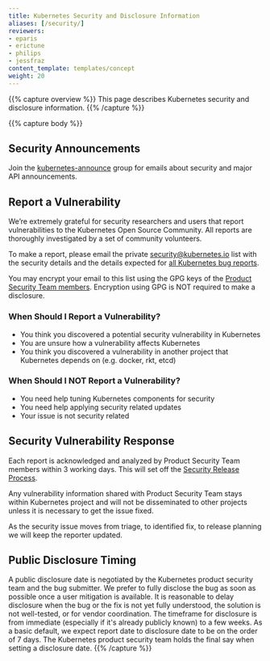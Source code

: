 ```yaml
---
title: Kubernetes Security and Disclosure Information
aliases: [/security/]
reviewers:
- eparis
- erictune
- philips
- jessfraz
content_template: templates/concept
weight: 20
---
```


{{% capture overview %}}
This page describes Kubernetes security and disclosure information.
{{% /capture %}}

{{% capture body %}}
## Security Announcements

Join the [kubernetes-announce](https://groups.google.com/forum/#!forum/kubernetes-announce) group for emails about security and major API announcements.

## Report a Vulnerability

We’re extremely grateful for security researchers and users that report vulnerabilities to the Kubernetes Open Source Community. All reports are thoroughly investigated by a set of community volunteers.

To make a report, please email the private [security@kubernetes.io](mailto:security@kubernetes.io) list with the security details and the details expected for [all Kubernetes bug reports](https://git.k8s.io/kubernetes/.github/ISSUE_TEMPLATE/bug-report.md).

You may encrypt your email to this list using the GPG keys of the [Product Security Team members](https://git.k8s.io/sig-release/security-release-process-documentation/security-release-process.md#product-security-team-pst). Encryption using GPG is NOT required to make a disclosure.

### When Should I Report a Vulnerability?

- You think you discovered a potential security vulnerability in Kubernetes
- You are unsure how a vulnerability affects Kubernetes
- You think you discovered a vulnerability in another project that Kubernetes depends on (e.g. docker, rkt, etcd)

### When Should I NOT Report a Vulnerability?

- You need help tuning Kubernetes components for security
- You need help applying security related updates
- Your issue is not security related

## Security Vulnerability Response

Each report is acknowledged and analyzed by Product Security Team members within 3 working days. This will set off the [Security Release Process](https://git.k8s.io/sig-release/security-release-process-documentation/security-release-process.md#disclosures).

Any vulnerability information shared with Product Security Team stays within Kubernetes project and will not be disseminated to other projects unless it is necessary to get the issue fixed.

As the security issue moves from triage, to identified fix, to release planning we will keep the reporter updated.

## Public Disclosure Timing

A public disclosure date is negotiated by the Kubernetes product security team and the bug submitter. We prefer to fully disclose the bug as soon as possible once a user mitigation is available. It is reasonable to delay disclosure when the bug or the fix is not yet fully understood, the solution is not well-tested, or for vendor coordination. The timeframe for disclosure is from immediate (especially if it's already publicly known) to a few weeks. As a basic default, we expect report date to disclosure date to be on the order of 7 days. The Kubernetes product security team holds the final say when setting a disclosure date.
{{% /capture %}}